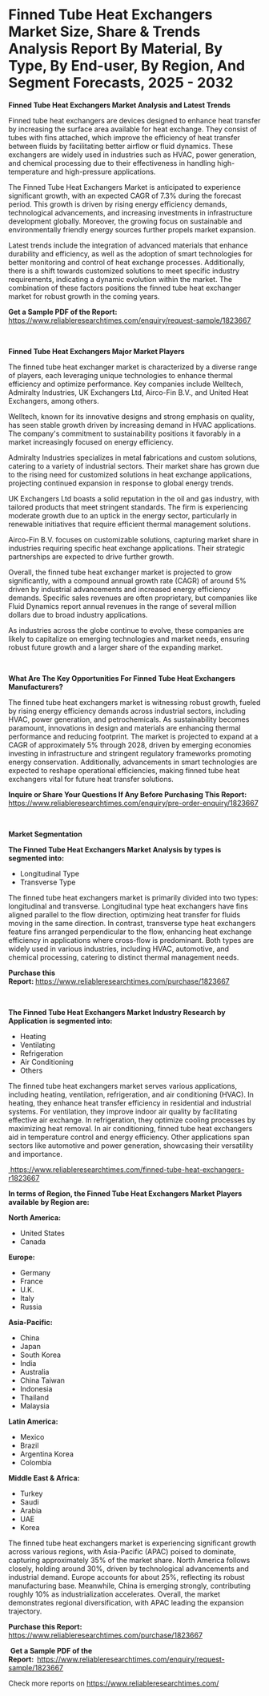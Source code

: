 <p><h1>Finned Tube Heat Exchangers Market Size, Share & Trends Analysis Report By Material, By Type, By End-user, By Region, And Segment Forecasts, 2025 - 2032</h1></p><p><strong>Finned Tube Heat Exchangers Market Analysis and Latest Trends</strong></p>
<p><p>Finned tube heat exchangers are devices designed to enhance heat transfer by increasing the surface area available for heat exchange. They consist of tubes with fins attached, which improve the efficiency of heat transfer between fluids by facilitating better airflow or fluid dynamics. These exchangers are widely used in industries such as HVAC, power generation, and chemical processing due to their effectiveness in handling high-temperature and high-pressure applications.</p><p>The Finned Tube Heat Exchangers Market is anticipated to experience significant growth, with an expected CAGR of 7.3% during the forecast period. This growth is driven by rising energy efficiency demands, technological advancements, and increasing investments in infrastructure development globally. Moreover, the growing focus on sustainable and environmentally friendly energy sources further propels market expansion. </p><p>Latest trends include the integration of advanced materials that enhance durability and efficiency, as well as the adoption of smart technologies for better monitoring and control of heat exchange processes. Additionally, there is a shift towards customized solutions to meet specific industry requirements, indicating a dynamic evolution within the market. The combination of these factors positions the finned tube heat exchanger market for robust growth in the coming years.</p></p>
<p><strong>Get a Sample PDF of the Report:&nbsp;</strong> <a href="https://www.reliableresearchtimes.com/enquiry/request-sample/1823667?utm_campaign=2384&utm_medium=2&utm_source=Github&utm_content=ia&utm_term=16022025&utm_id=finned-tube-heat-exchangers">https://www.reliableresearchtimes.com/enquiry/request-sample/1823667</a></p>
<p>&nbsp;</p>
<p><strong>Finned Tube Heat Exchangers Major Market Players</strong></p>
<p><p>The finned tube heat exchanger market is characterized by a diverse range of players, each leveraging unique technologies to enhance thermal efficiency and optimize performance. Key companies include Welltech, Admiralty Industries, UK Exchangers Ltd, Airco-Fin B.V., and United Heat Exchangers, among others. </p><p>Welltech, known for its innovative designs and strong emphasis on quality, has seen stable growth driven by increasing demand in HVAC applications. The company's commitment to sustainability positions it favorably in a market increasingly focused on energy efficiency. </p><p>Admiralty Industries specializes in metal fabrications and custom solutions, catering to a variety of industrial sectors. Their market share has grown due to the rising need for customized solutions in heat exchange applications, projecting continued expansion in response to global energy trends.</p><p>UK Exchangers Ltd boasts a solid reputation in the oil and gas industry, with tailored products that meet stringent standards. The firm is experiencing moderate growth due to an uptick in the energy sector, particularly in renewable initiatives that require efficient thermal management solutions.</p><p>Airco-Fin B.V. focuses on customizable solutions, capturing market share in industries requiring specific heat exchange applications. Their strategic partnerships are expected to drive further growth.</p><p>Overall, the finned tube heat exchanger market is projected to grow significantly, with a compound annual growth rate (CAGR) of around 5% driven by industrial advancements and increased energy efficiency demands. Specific sales revenues are often proprietary, but companies like Fluid Dynamics report annual revenues in the range of several million dollars due to broad industry applications.</p><p>As industries across the globe continue to evolve, these companies are likely to capitalize on emerging technologies and market needs, ensuring robust future growth and a larger share of the expanding market.</p></p>
<p>&nbsp;</p>
<p><strong>What Are The Key Opportunities For Finned Tube Heat Exchangers Manufacturers?</strong></p>
<p><p>The finned tube heat exchangers market is witnessing robust growth, fueled by rising energy efficiency demands across industrial sectors, including HVAC, power generation, and petrochemicals. As sustainability becomes paramount, innovations in design and materials are enhancing thermal performance and reducing footprint. The market is projected to expand at a CAGR of approximately 5% through 2028, driven by emerging economies investing in infrastructure and stringent regulatory frameworks promoting energy conservation. Additionally, advancements in smart technologies are expected to reshape operational efficiencies, making finned tube heat exchangers vital for future heat transfer solutions.</p></p>
<p><strong>Inquire or Share Your Questions If Any Before Purchasing This Report:</strong> <a href="https://www.reliableresearchtimes.com/enquiry/pre-order-enquiry/1823667?utm_campaign=2384&utm_medium=2&utm_source=Github&utm_content=ia&utm_term=16022025&utm_id=finned-tube-heat-exchangers">https://www.reliableresearchtimes.com/enquiry/pre-order-enquiry/1823667</a></p>
<p>&nbsp;</p>
<p><strong>Market Segmentation</strong></p>
<p><strong>The Finned Tube Heat Exchangers Market Analysis by types is segmented into:</strong></p>
<p><ul><li>Longitudinal Type</li><li>Transverse Type</li></ul></p>
<p><p>The finned tube heat exchangers market is primarily divided into two types: longitudinal and transverse. Longitudinal type heat exchangers have fins aligned parallel to the flow direction, optimizing heat transfer for fluids moving in the same direction. In contrast, transverse type heat exchangers feature fins arranged perpendicular to the flow, enhancing heat exchange efficiency in applications where cross-flow is predominant. Both types are widely used in various industries, including HVAC, automotive, and chemical processing, catering to distinct thermal management needs.</p></p>
<p><strong>Purchase this Report:&nbsp;</strong><a href="https://www.reliableresearchtimes.com/purchase/1823667?utm_campaign=2384&utm_medium=2&utm_source=Github&utm_content=ia&utm_term=16022025&utm_id=finned-tube-heat-exchangers">https://www.reliableresearchtimes.com/purchase/1823667</a></p>
<p>&nbsp;</p>
<p><strong>The Finned Tube Heat Exchangers Market Industry Research by Application is segmented into:</strong></p>
<p><ul><li>Heating</li><li>Ventilating</li><li>Refrigeration</li><li>Air Conditioning</li><li>Others</li></ul></p>
<p><p>The finned tube heat exchangers market serves various applications, including heating, ventilation, refrigeration, and air conditioning (HVAC). In heating, they enhance heat transfer efficiency in residential and industrial systems. For ventilation, they improve indoor air quality by facilitating effective air exchange. In refrigeration, they optimize cooling processes by maximizing heat removal. In air conditioning, finned tube heat exchangers aid in temperature control and energy efficiency. Other applications span sectors like automotive and power generation, showcasing their versatility and importance.</p></p>
<p><a href="https://www.reliableresearchtimes.com/finned-tube-heat-exchangers-r1823667?utm_campaign=2384&utm_medium=2&utm_source=Github&utm_content=ia&utm_term=16022025&utm_id=finned-tube-heat-exchangers">&nbsp;https://www.reliableresearchtimes.com/finned-tube-heat-exchangers-r1823667</a></p>
<p><strong>In terms of Region, the Finned Tube Heat Exchangers Market Players available by Region are:</strong></p>
<p>
    <p> <strong> North America: </strong>
        <ul>
            <li>United States</li>
            <li>Canada</li>
        </ul>
        </p> 
    <p> <strong> Europe: </strong>
        <ul>
            <li>Germany</li>
            <li>France</li>
            <li>U.K.</li>
            <li>Italy</li>
            <li>Russia</li>
        </ul>
        </p> 
    <p> <strong> Asia-Pacific: </strong>
        <ul>
            <li>China</li>
            <li>Japan</li>
            <li>South Korea</li>
            <li>India</li>
            <li>Australia</li>
            <li>China Taiwan</li>
            <li>Indonesia</li>
            <li>Thailand</li>
            <li>Malaysia</li>
        </ul>
        </p> 
    <p> <strong> Latin America: </strong>
        <ul>
            <li>Mexico</li>
            <li>Brazil</li>
            <li>Argentina Korea</li>
            <li>Colombia</li>
        </ul>
        </p> 
    <p> <strong> Middle East & Africa: </strong>
        <ul>
            <li>Turkey</li>
            <li>Saudi</li>
            <li>Arabia</li>
            <li>UAE</li>
            <li>Korea</li>
        </ul>
    </p>
    </p>
<p><p>The finned tube heat exchangers market is experiencing significant growth across various regions, with Asia-Pacific (APAC) poised to dominate, capturing approximately 35% of the market share. North America follows closely, holding around 30%, driven by technological advancements and industrial demand. Europe accounts for about 25%, reflecting its robust manufacturing base. Meanwhile, China is emerging strongly, contributing roughly 10% as industrialization accelerates. Overall, the market demonstrates regional diversification, with APAC leading the expansion trajectory.</p></p>
<p><strong>Purchase this Report: </strong><a href="https://www.reliableresearchtimes.com/purchase/1823667?utm_campaign=2384&utm_medium=2&utm_source=Github&utm_content=ia&utm_term=16022025&utm_id=finned-tube-heat-exchangers">https://www.reliableresearchtimes.com/purchase/1823667</a></p>
<p>&nbsp;<strong>Get a Sample PDF of the Report:&nbsp;&nbsp;</strong><a href="https://www.reliableresearchtimes.com/enquiry/request-sample/1823667?utm_campaign=2384&utm_medium=2&utm_source=Github&utm_content=ia&utm_term=16022025&utm_id=finned-tube-heat-exchangers">https://www.reliableresearchtimes.com/enquiry/request-sample/1823667</a></p>
<p><strong></strong></p>
<p>Check more reports on <a href="https://www.reliableresearchtimes.com/?utm_campaign=2384&utm_medium=2&utm_source=Github&utm_content=ia&utm_term=16022025&utm_id=finned-tube-heat-exchangers">https://www.reliableresearchtimes.com/</a></p>